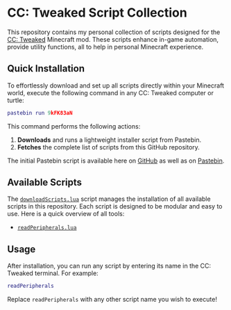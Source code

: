 # CC: Tweaked Script Collection

This repository contains my personal collection of scripts designed for the
[CC: Tweaked](https://tweaked.cc/) Minecraft mod. These scripts enhance in-game
automation, provide utility functions, all to help in personal Minecraft experience.

## Quick Installation

To effortlessly download and set up all scripts directly within your Minecraft world,
execute the following command in any CC: Tweaked computer or turtle:

```lua
pastebin run 9kFK83aN
```

This command performs the following actions:

1. **Downloads** and runs a lightweight installer script from Pastebin.
2. **Fetches** the complete list of scripts from this GitHub repository.

The initial Pastebin script is available here on [GitHub](./pastebin.lua)
as well as on [Pastebin](https://pastebin.com/9kFK83aN).

## Available Scripts

The [`downloadScripts.lua`](./downloadScripts.lua) script manages the installation
of all available scripts in this repository. Each script is designed to be modular
and easy to use. Here is a quick overview of all tools:

- [`readPeripherals.lua`](./readPeripherals.lua)

## Usage

After installation, you can run any script by entering its name in the
CC: Tweaked terminal. For example:

```lua
readPeripherals
```

Replace `readPeripherals` with any other script name you wish to execute!
